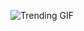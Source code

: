 
<!-- GIF_SECTION -->
![Trending GIF](https://media0.giphy.com/media/v1.Y2lkPThiYjIxNzcycTE1ZHo1c3h3dGR0Zm9lMGt6ZHp6bGFvemxhbnh5YnFwZXAybzNqbiZlcD12MV9naWZzX3NlYXJjaCZjdD1n/Ah9o4OswzOuFSRUN57/giphy.gif)
<!-- END_GIF_SECTION -->
